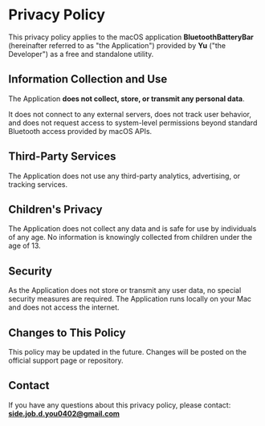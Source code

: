 # Privacy Policy

This privacy policy applies to the macOS application **BluetoothBatteryBar** (hereinafter referred to as "the Application") provided by **Yu** ("the Developer") as a free and standalone utility.

## Information Collection and Use

The Application **does not collect, store, or transmit any personal data**.

It does not connect to any external servers, does not track user behavior, and does not request access to system-level permissions beyond standard Bluetooth access provided by macOS APIs.

## Third-Party Services

The Application does not use any third-party analytics, advertising, or tracking services.

## Children's Privacy

The Application does not collect any data and is safe for use by individuals of any age. No information is knowingly collected from children under the age of 13.

## Security

As the Application does not store or transmit any user data, no special security measures are required. The Application runs locally on your Mac and does not access the internet.

## Changes to This Policy

This policy may be updated in the future. Changes will be posted on the official support page or repository.

## Contact

If you have any questions about this privacy policy, please contact:
**side.job.d.you0402@gmail.com**
